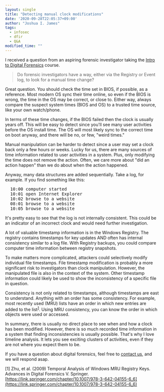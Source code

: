 ```yaml
---
layout: single
title: "Detecting manual clock modifications"
date: '2020-09-28T22:05:37+09:00'
author: "Joshua I. James"
tags:
  - infosec
  - dfir
  - Q&A
modified_time: ""
---
```



I received a question from an aspiring forensic investigator taking the [Intro to Digital Forensics](https://dfir.science/dfs101/) course.

>Do forensic investigators have a way, either via the Registry or Event log, to look for a manual time change?

Great question. You should check the time set in BIOS, if possible, as a reference. Most modern OS sync their time online, so even if the BIOS is wrong, the time in the OS may be correct, or close to. Either way, always compare the suspect system times (BIOS and OS) to a trusted time source, like your own watch/phone.

In terms of these time changes, if the BIOS failed then the clock is usually years off. This will be easy to detect since you'll see many user activities before the OS install time. The OS will most likely sync to the correct time on boot anyway, and there will be no, or few, "weird times."

Manual manipulation can be harder to detect since a user may set a clock back only a few hours or weeks. Lucky for us, there are many sources of time information related to user activities in a system. Plus, only modifying the time does not remove the action. Often, we care more about "did an action happen" than we do about when the action happened.

Anyway, many data structures are added sequentially. Take a log, for example. If you find something like this:

<pre>
  10:00 computer started
  10:01 open Internet Explorer
  10:02 browse to a website
  08:01 browse to a website
  10:05 browse to a website
</pre>

It's pretty easy to see that the log is not internally consistent. This could be an indicator of an incorrect clock and would need further investigation.

A lot of valuable timestamp information is in the Windows Registry. The registry contains timestamps for key updates AND often has internal consistency similar to a log file. With Registry backups, you could compare computer time information between registry snapshots.

To make matters more complicated, attackers could selectively modify individual file timestamps. File timestamp modification is probably a more significant risk to investigators than clock manipulation. However, the manipulated file is also in the context of the system. Other timestamp information could likely be used to show the inconsistency of a specific file in question.

Consistency is not only related to timestamps, although timestamps are east to understand. Anything with an order has some consistency. For example, most recently used (MRU) lists have an order in which new entries are added to the list<sup>[1](#mru)</sup>. Using MRU consistency, you can know the order in which objects were used or accessed.

In summary, there is usually no direct place to see when and how a clock has been modified. However, there is so much recorded time information in a system that finding inconsistencies is usually possible. That's why I love timeline analysis. It lets you see exciting clusters of activities, even if they are not where you expect them to be.

 If you have a question about digital forensics, feel free to [contact us](https://dfir.science/contact), and we will respond asap.

<a name="mru"></a>[1] Zhu, et al. (2009) Temporal Analysis of Windows MRU Registry Keys. Advances in Digital Forensics V. Springer. [https://link.springer.com/chapter/10.1007/978-3-642-04155-6_6](https://link.springer.com/chapter/10.1007/978-3-642-04155-6_6)